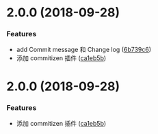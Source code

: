 <a name="2.0.0"></a>
# 2.0.0 (2018-09-28)


### Features

* add Commit message 和 Change log ([6b739c6](https://github.com/llyuan520/vanke/commit/6b739c6))
* 添加 commitizen 插件 ([ca1eb5b](https://github.com/llyuan520/vanke/commit/ca1eb5b))



<a name="2.0.0"></a>
# 2.0.0 (2018-09-28)


### Features

* 添加 commitizen 插件 ([ca1eb5b](https://github.com/llyuan520/vanke/commit/ca1eb5b))



